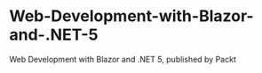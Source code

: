 # Web-Development-with-Blazor-and-.NET-5
Web Development with Blazor and .NET 5, published by Packt
